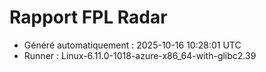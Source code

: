 # Rapport FPL Radar

- Généré automatiquement : 2025-10-16 10:28:01 UTC
- Runner : Linux-6.11.0-1018-azure-x86_64-with-glibc2.39
